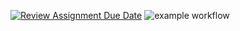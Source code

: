[![Review Assignment Due Date](https://classroom.github.com/assets/deadline-readme-button-24ddc0f5d75046c5622901739e7c5dd533143b0c8e959d652212380cedb1ea36.svg)](https://classroom.github.com/a/IB4Ccez6)
![example workflow](https://github.com/cpit252/lab-4-TareqB1/actions/workflows/classroom.yml/badge.svg)
